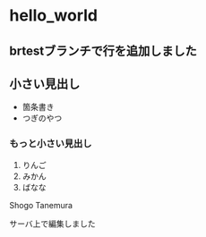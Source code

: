 # hello_world

## brtestブランチで行を追加しました

## 小さい見出し

- 箇条書き
- つぎのやつ

### もっと小さい見出し

1. りんご
2. みかん
3. ばなな

Shogo Tanemura

サーバ上で編集しました
